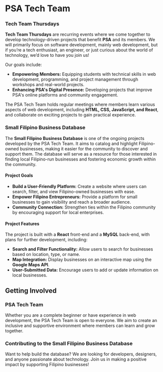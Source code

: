 

<!--

**Here are some ideas to get you started:**

🙋‍♀️ A short introduction - what is your organization all about?
🌈 Contribution guidelines - how can the community get involved?
👩‍💻 Useful resources - where can the community find your docs? Is there anything else the community should know?
🍿 Fun facts - what does your team eat for breakfast?
🧙 Remember, you can do mighty things with the power of [Markdown](https://docs.github.com/github/writing-on-github/getting-started-with-writing-and-formatting-on-github/basic-writing-and-formatting-syntax)
-->

# PSA Tech Team

### Tech Team Thursdays
**Tech Team Thursdays** are recurring events where we come together to develop technology-driven projects that benefit **PSA** and its members. We will primarily focus on software development, mainly web development, but if you’re a tech enthusiast, an engineer, or just curious about the world of technology, we’d love to have you join us!

Our goals include:
- **Empowering Members:** Equipping students with technical skills in web development, programming, and project management through workshops and real-world projects.
- **Enhancing PSA's Digital Presence:** Developing projects that improve PSA's online platforms and community engagement.

The PSA Tech Team holds regular meetings where members learn various aspects of web development, including **HTML, CSS, JavaScript, and React**, and collaborate on exciting projects to gain practical experience.

### Small Filipino Business Database
The **Small Filipino Business Database** is one of the ongoing projects developed by the PSA Tech Team. It aims to catalog and highlight Filipino-owned businesses, making it easier for the community to discover and support them. The database will serve as a resource for those interested in finding local Filipino-run businesses and fostering economic growth within the community.

#### Project Goals
- **Build a User-Friendly Platform:** Create a website where users can search, filter, and view Filipino-owned businesses with ease.
- **Empower Filipino Entrepreneurs:** Provide a platform for small businesses to gain visibility and reach a broader audience.
- **Community Connection:** Strengthen ties within the Filipino community by encouraging support for local enterprises.

#### Project Features
The project is built with a **React** front-end and a **MySQL** back-end, with plans for further development, including:
- **Search and Filter Functionality:** Allow users to search for businesses based on location, type, or name.
- **Map Integration:** Display businesses on an interactive map using the **Google Maps API**.
- **User-Submitted Data:** Encourage users to add or update information on local businesses.

## Getting Involved

### PSA Tech Team
Whether you are a complete beginner or have experience in web development, the PSA Tech Team is open to everyone. We aim to create an inclusive and supportive environment where members can learn and grow together.

### Contributing to the Small Filipino Business Database
Want to help build the database? We are looking for developers, designers, and anyone passionate about technology. Join us in making a positive impact by supporting Filipino businesses!
